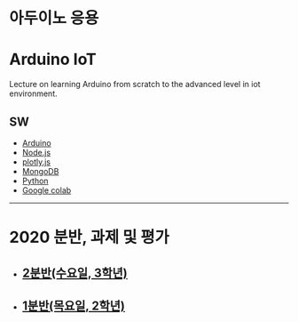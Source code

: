 # 아두이노 응용  
# Arduino IoT
Lecture on learning Arduino from scratch to the advanced level in iot environment.

## SW
- [Arduino](https://www.arduino.cc/)
- [Node.js](https://nodejs.org/ko/)
- [plotly.js](https://plot.ly/)
- [MongoDB](https://www.mongodb.com/download-center#community)
- [Python](https://www.anaconda.com)
- [Google colab](https://colab.research.google.com/)
---

# 2020 분반, 과제 및 평가

* ## [2분반(수요일, 3학년)](https://github.com/Redwoods/Arduino/blob/master/ar-iot/AA_class_2_Wed.md)
* ## [1분반(목요일, 2학년)](https://github.com/Redwoods/Arduino/blob/master/ar-iot/AA_class_1_Thu.md)


